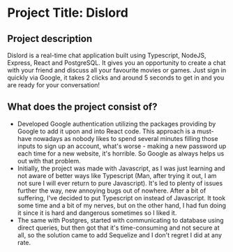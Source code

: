 # Project Title: Dislord
## Project description
Dislord is a real-time chat application built using Typescript, NodeJS, Express, React and PostgreSQL. It gives you an opportunity to create a chat with your friend and discuss all your favourite movies or games. Just sign in quickly via Google, it takes 2 clicks and around 5 seconds to get in and you are ready for your conversation!
## What does the project consist of?
- Developed Google authentication utilizing the packages providing by Google to add it upon and into React code. This approach is a must-have nowadays as nobody likes to spend several minutes filling those inputs to sign up an account, what's worse - making a new password up each time for a new website, it's horrible. So Google as always helps us out with that problem.
- Initially, the project was made with Javascript, as I was just learning and not aware of better ways like Typescript (Man, after trying it out, I am not sure I will ever return to pure Javascript). It's led to plenty of issues further the way, new annoying bugs out of nowhere. After a bit of suffering, I've decided to put Typescript on instead of Javascript. It took some time and a bit of my nerves, but on the other hand, I had fun doing it since it is hard and dangerous sometimes so I liked it.
- The same with Postgres, started with communicating to database using direct queries, but then got that it's time-consuming and not secure at all, so the solution came to add Sequelize and I don't regret I did at any rate.
